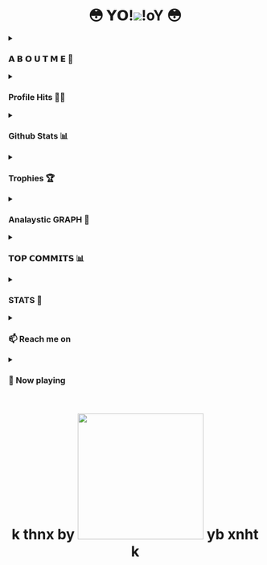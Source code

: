 <h1 align="center">😳 𝗬𝗢!<img src="https://media.giphy.com/media/m9YZVin3cgIlPQzE2A/giphy.gif">!oY 😳</h1>
<details><summary><h3>𝗔 𝗕 𝗢 𝗨 𝗧 𝗠 𝗘 🥳</h3></summary>

👋 𝗛𝗶, 𝗜’𝗠 𝗦𝗔𝗛𝗜𝗟, 𝗪𝗲𝗹𝗰𝗼𝗺𝗲 𝘁𝗼 𝗺𝘆 𝗚𝗶𝘁𝗛𝘂𝗯 𝗣𝗿𝗼𝗳𝗶𝗹𝗲
<h3 𝗮𝗹𝗶𝗴𝗻="𝗰𝗲𝗻𝘁𝗲𝗿">𝗔 𝗽𝗮𝘀𝘀𝗶𝗼𝗻𝗮𝘁𝗲 𝗳𝗿𝗼𝗻𝘁𝗲𝗻𝗱 𝗱𝗲𝘃𝗲𝗹𝗼𝗽𝗲𝗿 𝗳𝗿𝗼𝗺 𝗜𝗻𝗱𝗶𝗮</h3>
<img align="right" alt="coding" width="400" src="https://cdn.dribbble.com/users/1162077/screenshots/3848914/programmer.gif">
<h4 align="center">𝗛𝗶 𝘁𝗵𝗲𝗿𝗲! 𝗜'𝗺 𝗦𝗮𝗵𝗶𝗹
𝗜'𝗺 𝗮 𝗱𝗲𝘃𝗲𝗹𝗼𝗽𝗲𝗿,𝘀𝘁𝗮𝗿𝘁𝗲𝗱 𝗽𝗿𝗼𝗴𝗿𝗮𝗺𝗺𝗶𝗻𝗴𝗶𝗻𝗴 𝗵𝗶𝗴𝗵 𝘀𝗰𝗵𝗼𝗼𝗹, 𝗮𝗻𝗱 𝗰𝘂𝗿𝗿𝗲𝗻𝘁𝗹𝘆 𝗹𝗶𝘃𝗲 𝗶𝗻 𝗝𝗮𝘂𝗻𝗽𝘂𝗿, 𝘂𝗽. 𝗜 𝗹𝗶𝗸𝗲 𝗼𝗽𝗲𝗻 𝘀𝗼𝘂𝗿𝗰𝗲, 𝗮𝗻𝗱 𝗺𝗼𝘀𝘁 𝗼𝗳 𝘁𝗵𝗲 𝘁𝗶𝗺𝗲 𝗜'𝗺 𝗮𝗰𝘁𝗶𝘃𝗲 𝗼𝗻 𝗚𝗶𝘁𝗛𝘂𝗯.</𝗵𝟰>

</details>

<details><summary><h3>Profile Hits 🥷🏻</h3></summary>
  
  [![Hits](https://count.getloli.com/get/@:sahill-op?theme=rule34)](https://sahill-op.github.io/sahil-op.github.io/)
</details>

<details><summary><h3>Github Stats 📊</h3></summary>

  [<img src="https://github-readme-stats.vercel.app/api?username=sahill-op&count_private=true&show_icons=true&theme=chartreuse-dark&custom_title=What%27s+the+craic?&include_all_commits=true&hide_border=true&bg_color=000000" width="49%">](https://github.com/sahill-op)  [<img src="https://github-readme-streak-stats.herokuapp.com/?user=sahill-op&theme=chartreuse-dark&hide_border=True&bg_color=000000" width="49%">](https://github.com/sahill-op)

</details>
</details>

<details><summary><h3>Trophies 🏆</h3></summary>
  
[![Github Trophies](https://github-profile-trophy.vercel.app/?username=sahill-op&row=2&column=3&margin-w=8&margin-h=8)](https://sahill-op.github.io/sahil-op.github.io/)

</details>
</details>

<details><summary><h3>Analaystic GRAPH 📙</h3></summary>

 [![Activity graph](https://github-readme-activity-graph.cyclic.app/graph?username=sahill-op&theme=react&area=true)](https://hellboy.me)


</details>

<details><summary><h3>𝗧𝗢𝗣 𝗖𝗢𝗠𝗠𝗜𝗧𝗦 📊</h3></summary>

[![My github stats](http://github-profile-summary-cards.vercel.app/api/cards/most-commit-language?username=sahill-op&theme=github_dark)](https://sahill-op.github.io/sahil-op.github.io/)

</details>
</details>

<details><summary><h3>STATS 📙</h3></summary>


## My Github Status📊
![Metrics](https://metrics.lecoq.io/sahill-op?template=classic&isocalendar=1&achievements=1&languages=1&code=1&followup=1&people=1&lines=1&introduction=1&tweets=1&base.indepth=false&base.hireable=false&isocalendar.duration=half-year&languages.limit=8&languages.threshold=0%25&languages.other=false&languages.colors=github&languages.sections=most-used&languages.indepth=false&languages.analysis.timeout=15&languages.categories=markup%2C%20programming&languages.recent.categories=markup%2C%20programming&languages.recent.load=300&languages.recent.days=14&followup.sections=repositories&followup.indepth=true&followup.archived=true&people.limit=24&people.identicons=false&people.identicons.hide=false&people.size=28&people.types=followers%2C%20following&people.shuffle=false&code.lines=12&code.load=400&code.days=3&code.visibility=all&achievements.threshold=C&achievements.secrets=true&achievements.display=detailed&achievements.limit=0&introduction.title=true&tweets.user=gfxravana&tweets.attachments=false&tweets.limit=2&config.timezone=Asia%2FColombo)
</details>
</details>

<details><summary><h3>📫 Reach me on
</h3></summary>

<p align="center">
  <a target="_blank"href="https://www.linkedin.com/"><img src="https://img.shields.io/badge/linkedin-%230077B5.svg?&style=for-the-badge&logo=linkedin&logoColor=white" /></a>&nbsp;&nbsp;&nbsp;&nbsp;
  <a target="_blank"href="https://twitter.com/"><img src="https://img.shields.io/badge/twitter-%231DA1F2.svg?&style=for-the-badge&logo=twitter&logoColor=white" /></a>&nbsp;&nbsp;&nbsp;&nbsp;
  <a href="mailto:sahilsingh56701@gmail.com?subject=Hello%20𝐒𝐚𝐡𝐢𝐥,%20From%20Github"><img src="https://img.shields.io/badge/gmail-%23D14836.svg?&style=for-the-badge&logo=gmail&logoColor=white" /></a>&nbsp;&nbsp;&nbsp;&nbsp;
  <a target="_blank"href="https://t.me/btw_sahil_x/2762?subject=Hello%20sahil,%20From%20github"><img src="https://img.shields.io/badge/Telegram-2CA5E0?style=for-the-badge&logo=telegram&logoColor=white" /></a>&nbsp;&nbsp;&nbsp;&nbsp;
</p>
</details>
</details>

<details><summary><h3>🎵 Now playing</h3></summary>

![Alt text](https://spotify-recently-played-readme.vercel.app/api?user=313jbavge7qdxinhgtjtlbd66bfy&unique={true|1|on|yes})

</details>

<h1 align="center">k thnx by <img src="https://tenor.com/view/zero-two-pro-paz-gif-23577863.gif" width="250"> yb xnht k</h1>
